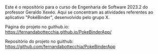 Este é o repositório para o curso de Engenharia de Software 2023.2 do professor Geraldo Xexéo. 
Aqui se concentram as atividades referentes ao aplicativo "PokéBinder", desenvolvido pelo grupo X.

Página do projeto no guithub.io: https://fernandabottecchia.github.io/PokeBinderApp/

Repositório do projeto no guithub: https://github.com/fernandabottecchia/PokeBinderApp
